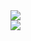 <picture>
  <source media="(prefers-color-scheme: dark)" srcset="https://github-readme-stats.vercel.app/api?username=rekakurniawan&show_icons=true&theme=shadow_blue&include_all_commits=true&count_private=true&role=OWNER,ORGANIZATION_MEMBER,COLLABORATOR">
  <img src="https://github-readme-stats.vercel.app/api?username=rekakurniawan&show_icons=true&include_all_commits=true&count_private=true&role=OWNER,ORGANIZATION_MEMBER,COLLABORATOR">
</picture>
<br>
<picture>
  <source media="(prefers-color-scheme: dark)" srcset="https://github-readme-stats.vercel.app/api/top-langs/?username=rekakurniawan&layout=compact&theme=shadow_blue&role=OWNER,ORGANIZATION_MEMBER&langs_count=10">
  <img src="https://github-readme-stats.vercel.app/api/top-langs/?username=rekakurniawan&layout=compact&role=OWNER,ORGANIZATION_MEMBER&langs_count=10">
</picture>

<!---
<picture>
  <source media="(prefers-color-scheme: dark)" srcset="https://github-readme-stats.vercel.app/api/wakatime?username=rekakurniawan&layout=compact&theme=dark&hide=ObjectiveC,Objective-C,Text,Gitignore%20File,Properties">
  <img src="https://github-readme-stats.vercel.app/api/wakatime?username=rekakurniawan&layout=compact&hide=ObjectiveC,Objective-C,Text,Gitignore%20File,Properties">
</picture>
-->
